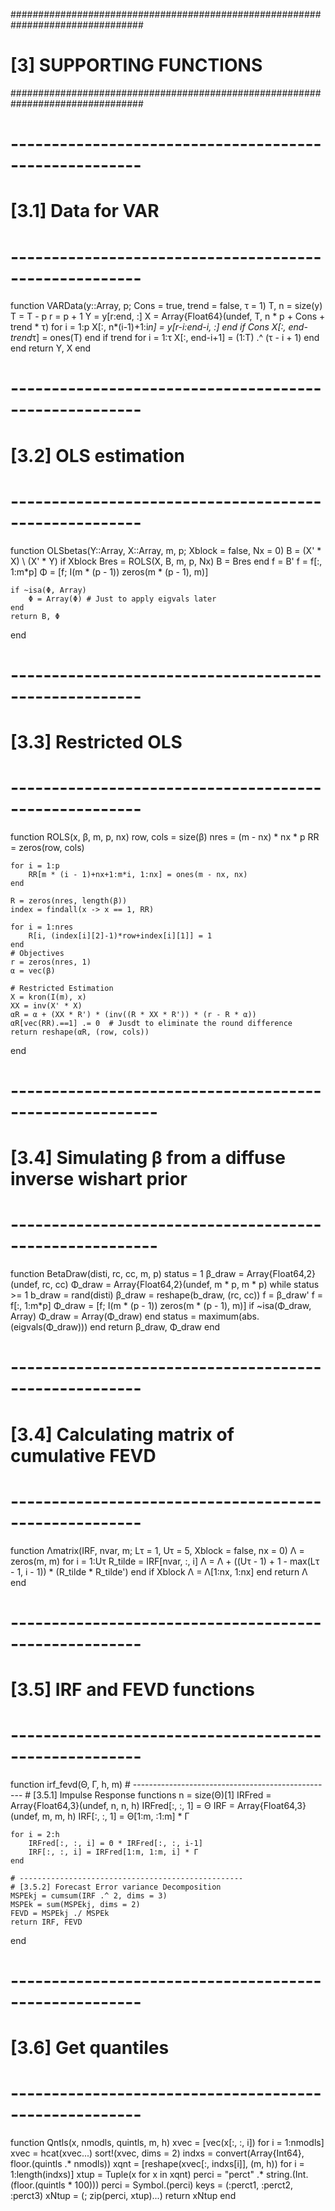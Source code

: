 ################################################################################
# [3] SUPPORTING FUNCTIONS
################################################################################

# ------------------------------------------------------
# [3.1] Data for VAR
# ------------------------------------------------------
function VARData(y::Array, p; Cons = true, trend = false, τ = 1)
    T, n = size(y)
    T = T - p
    r = p + 1
    Y = y[r:end, :]
    X = Array{Float64}(undef, T, n * p + Cons + trend * τ)
    for i = 1:p
        X[:, n*(i-1)+1:i*n] = y[r-i:end-i, :]
    end
    if Cons
        X[:, end-trend*τ] = ones(T)
    end
    if trend
        for i = 1:τ
            X[:, end-i+1] = (1:T) .^ (τ - i + 1)
        end
    end
    return Y, X
end

# ------------------------------------------------------
# [3.2] OLS estimation
# ------------------------------------------------------
function OLSbetas(Y::Array, X::Array, m, p; Xblock = false, Nx = 0)
    B = (X' * X) \ (X' * Y)
    if Xblock
        Bres = ROLS(X, B, m, p, Nx)
        B = Bres
    end
    f = B'
    f = f[:, 1:m*p]
    Φ = [f; I(m * (p - 1)) zeros(m * (p - 1), m)]

    if ~isa(Φ, Array)
        Φ = Array(Φ) # Just to apply eigvals later
    end
    return B, Φ
end

# ------------------------------------------------------
# [3.3] Restricted OLS
# ------------------------------------------------------
function ROLS(x, β, m, p, nx)
    row, cols = size(β)
    nres = (m - nx) * nx * p
    RR = zeros(row, cols)

    for i = 1:p
        RR[m * (i - 1)+nx+1:m*i, 1:nx] = ones(m - nx, nx)
    end

    R = zeros(nres, length(β))
    index = findall(x -> x == 1, RR)

    for i = 1:nres
        R[i, (index[i][2]-1)*row+index[i][1]] = 1
    end
    # Objectives
    r = zeros(nres, 1)
    α = vec(β)

    # Restricted Estimation
    X = kron(I(m), x)
    XX = inv(X' * X)
    αR = α + (XX * R') * (inv((R * XX * R')) * (r - R * α))
    αR[vec(RR).==1] .= 0  # Jusdt to eliminate the round difference
    return reshape(αR, (row, cols))
end

# --------------------------------------------------------
# [3.4] Simulating β from a diffuse inverse wishart prior
# --------------------------------------------------------
function BetaDraw(disti, rc, cc, m, p)
    status = 1
    β_draw = Array{Float64,2}(undef, rc, cc)
    Φ_draw = Array{Float64,2}(undef, m * p, m * p)
    while status >= 1
        b_draw = rand(disti)
        β_draw = reshape(b_draw, (rc, cc))
        f = β_draw'
        f = f[:, 1:m*p]
        Φ_draw = [f; I(m * (p - 1)) zeros(m * (p - 1), m)]
        if ~isa(Φ_draw, Array)
            Φ_draw = Array(Φ_draw)
        end
        status = maximum(abs.(eigvals(Φ_draw)))
    end
    return β_draw, Φ_draw
end
# ------------------------------------------------------
# [3.4] Calculating matrix of cumulative FEVD
# ------------------------------------------------------
function Λmatrix(IRF, nvar, m; Lτ = 1, Uτ = 5, Xblock = false, nx = 0)
    Λ = zeros(m, m)
    for i = 1:Uτ
        R_tilde = IRF[nvar, :, i]
        Λ = Λ + ((Uτ - 1) + 1 - max(Lτ - 1, i - 1)) * (R_tilde * R_tilde')
    end
    if Xblock
        Λ = Λ[1:nx, 1:nx]
    end
    return Λ
end

# ------------------------------------------------------
# [3.5] IRF and FEVD functions
# ------------------------------------------------------
function irf_fevd(Θ, Γ, h, m)
    # --------------------------------------------------
    # [3.5.1] Impulse Response functions
    n = size(Θ)[1]
    IRFred = Array{Float64,3}(undef, n, n, h)
    IRFred[:, :, 1] = Θ
    IRF = Array{Float64,3}(undef, m, m, h)
    IRF[:, :, 1] = Θ[1:m, :1:m] * Γ

    for i = 2:h
        IRFred[:, :, i] = Θ * IRFred[:, :, i-1]
        IRF[:, :, i] = IRFred[1:m, 1:m, i] * Γ
    end

    # --------------------------------------------------
    # [3.5.2] Forecast Error variance Decomposition
    MSPEkj = cumsum(IRF .^ 2, dims = 3)
    MSPEk = sum(MSPEkj, dims = 2)
    FEVD = MSPEkj ./ MSPEk
    return IRF, FEVD
end

# ------------------------------------------------------
# [3.6] Get quantiles
# ------------------------------------------------------
function Qntls(x, nmodls, quintls, m, h)
    xvec = [vec(x[:, :, i]) for i = 1:nmodls]
    xvec = hcat(xvec...)
    sort!(xvec, dims = 2)
    indxs = convert(Array{Int64}, floor.(quintls .* nmodls))
    xqnt = [reshape(xvec[:, indxs[i]], (m, h)) for i = 1:length(indxs)]
    xtup = Tuple(x for x in xqnt)
    perci = "perct" .* string.(Int.(floor.(quintls * 100)))
    perci = Symbol.(perci)
    keys = (:perct1, :perct2, :perct3)
    xNtup = (; zip(perci, xtup)...)
    return xNtup
end
